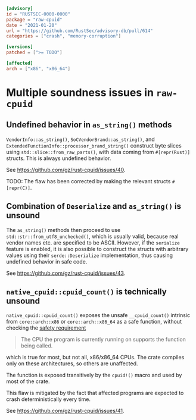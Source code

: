 ```toml
[advisory]
id = "RUSTSEC-0000-0000"
package = "raw-cpuid"
date = "2021-01-20"
url = "https://github.com/RustSec/advisory-db/pull/614"
categories = ["crash", "memory-corruption"]

[versions]
patched = [">= TODO"]

[affected]
arch = ["x86", "x86_64"]
```

# Multiple soundness issues in `raw-cpuid`

## Undefined behavior in `as_string()` methods

`VendorInfo::as_string()`, `SoCVendorBrand::as_string()`,
and `ExtendedFunctionInfo::processor_brand_string()` construct byte slices
using `std::slice::from_raw_parts()`, with data coming from
`#[repr(Rust)]` structs. This is always undefined behavior.

See https://github.com/gz/rust-cpuid/issues/40.

TODO: The flaw has been corrected by making the relevant structs `#[repr(C)]`.

## Combination of `Deserialize` and `as_string()` is unsound

The `as_string()` methods then proceed to use
`std::str::from_utf8_unchecked()`, which is usually valid, because real vendor
names etc. are specified to be ASCII. However, if the `serialize` feature is
enabled, it is also possible to construct the structs with arbitrary values
using their `serde::Deserialize` implementation, thus causing undefined
behavior in safe code.

See https://github.com/gz/rust-cpuid/issues/43.

## `native_cpuid::cpuid_count()` is technically unsound

`native_cpuid::cpuid_count()` exposes the unsafe `__cpuid_count()` intrinsic
from `core::arch::x86` or `core::arch::x86_64` as a safe function, without
checking the
[safety requirement](https://doc.rust-lang.org/core/arch/index.html#overview)

> The CPU the program is currently running on supports the function being
> called.

which is true for most, but not all, x86/x86_64 CPUs. The crate compiles only
on these architectures, so others are unaffected.

The function is exposed transitively by the `cpuid!()` macro and used by most
of the crate.

This flaw is mitigated by the fact that affected programs are expected to crash
deterministically every time.

See https://github.com/gz/rust-cpuid/issues/41.
